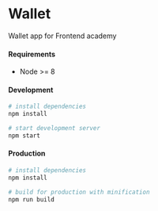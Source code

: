 # Wallet

Wallet app for Frontend academy

#### Requirements

- Node >= 8

#### Development

``` bash
# install dependencies
npm install

# start development server
npm start
```

#### Production

``` bash
# install dependencies
npm install

# build for production with minification
npm run build
```
